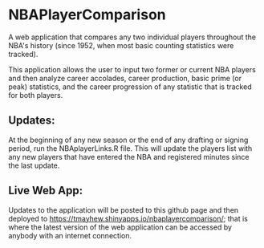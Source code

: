 # NBAPlayerComparison

A web application that compares any two individual players throughout the NBA's history (since 1952, when most basic counting statistics were tracked). 

This application allows the user to input two former or current NBA players and then analyze career accolades, career production, basic prime (or peak) statistics, and the career progression of any statistic that is tracked for both players.

## Updates:

  At the beginning of any new season or the end of any drafting or signing period, run the NBAplayerLinks.R file. This will update the players list with any new players that have entered the NBA and registered minutes since the last update.
  
## Live Web App:

  Updates to the application will be posted to this github page and then deployed to https://tmayhew.shinyapps.io/nbaplayercomparison/; that is where the latest version of the web application can be accessed by anybody with an internet connection.
  




